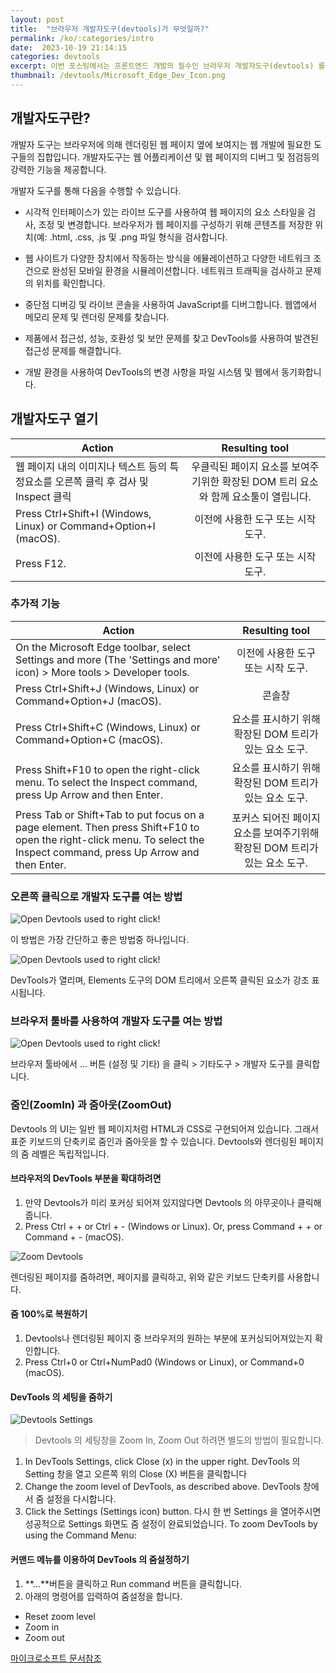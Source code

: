 ```yaml
---
layout: post
title:  "브라우저 개발자도구(devtools)가 무엇일까?"
permalink: /ko/:categories/intro
date:  2023-10-19 21:14:15
categories: devtools
excerpt: 이번 포스팅에서는 프론트엔드 개발의 필수인 브라우저 개발자도구(devtools) 를 소개하고 개발자도구(devtools)를 여는 방법에 대해 간단하게 소개합니다.
thumbnail: /devtools/Microsoft_Edge_Dev_Icon.png
---
```



## 개발자도구란?

개발자 도구는 브라우저에 의해 렌더링된 웹 페이지 옆에 보여지는 웹 개발에 필요한 도구들의 집합입니다.
개발자도구는 웹 어플리케이션 및 웹 페이지의 디버그 및 점검등의 강력한 기능을 제공합니다.

개발자 도구를 통해 다음을 수행할 수 있습니다.

* 시각적 인터페이스가 있는 라이브 도구를 사용하여 웹 페이지의 요소 스타일을 검사, 조정 및 변경합니다. 브라우저가 웹 페이지를 구성하기 위해 콘텐츠를 저장한 위치(예: .html, .css, .js 및 .png 파일 형식을 검사합니다.

* 웹 사이트가 다양한 장치에서 작동하는 방식을 에뮬레이션하고 다양한 네트워크 조건으로 완성된 모바일 환경을 시뮬레이션합니다. 네트워크 트래픽을 검사하고 문제의 위치를 확인합니다.

* 중단점 디버깅 및 라이브 콘솔을 사용하여 JavaScript를 디버그합니다. 웹앱에서 메모리 문제 및 렌더링 문제를 찾습니다.

* 제품에서 접근성, 성능, 호환성 및 보안 문제를 찾고 DevTools를 사용하여 발견된 접근성 문제를 해결합니다.

* 개발 환경을 사용하여 DevTools의 변경 사항을 파일 시스템 및 웹에서 동기화합니다.


## 개발자도구 열기

| Action   |      	Resulting tool      |
|----------|:-------------:|
| 웹 페이지 내의 이미지나 텍스트 등의 특정요소를 오른쪽 클릭 후 검사 및 Inspect 클릭 |  우클릭된 페이지 요소를 보여주기위한 확장된 DOM 트리 요소와 함께 요소툴이 열립니다. |
| Press Ctrl+Shift+I (Windows, Linux) or Command+Option+I (macOS). |    이전에 사용한 도구 또는 시작 도구.   |
| Press F12. | 	이전에 사용한 도구 또는 시작 도구. |


### 추가적 기능


| Action   |      	Resulting tool      |
|----------|:-------------:|
| On the Microsoft Edge toolbar, select Settings and more (The 'Settings and more' icon) > More tools > Developer tools. |  이전에 사용한 도구 또는 시작 도구. |
| Press Ctrl+Shift+J (Windows, Linux) or Command+Option+J (macOS). |    콘솔창   |
| Press Ctrl+Shift+C (Windows, Linux) or Command+Option+C (macOS). | 	<body> 요소를 표시하기 위해 확장된 DOM 트리가 있는 요소 도구. |
| Press Shift+F10 to open the right-click menu. To select the Inspect command, press Up Arrow and then Enter. | <html> 요소를 표시하기 위해 확장된 DOM 트리가 있는 요소 도구. |
| Press Tab or Shift+Tab to put focus on a page element. Then press Shift+F10 to open the right-click menu. To select the Inspect command, press Up Arrow and then Enter. | 포커스 되어진 페이지 요소를 보여주기위해 확장된 DOM 트리가 있는 요소 도구. |

<div class="divide-line"></div>

### 오른쪽 클릭으로 개발자 도구를 여는 방법


![Open Devtools used to right click!](/assets/img/devtools/open_devtools_rightclick1.png)

이 방법은 가장 간단하고 좋은 방법중 하나입니다.

![Open Devtools used to right click!](/assets/img/devtools/open_devtools_rightclick2.png)

DevTools가 열리며, Elements 도구의 DOM 트리에서 오른쪽 클릭된 요소가 강조 표시됩니다.

<div class="divide-line"></div>

### 브라우저 툴바를 사용하여 개발자 도구를 여는 방법

![Open Devtools used to right click!](/assets/img/devtools/open_devtools_browsertoolbar1.png)

브라우저 툴바에서 ... 버튼 (설정 및 기타) 을 클릭 > 기타도구 > 개발자 도구를 클릭합니다.

<div class="divide-line"></div>

### 줌인(ZoomIn) 과 줌아웃(ZoomOut)

Devtools 의 UI는 일반 웹 페이지처럼 HTML과 CSS로 구현되어져 있습니다. 그래서 표준 키보드의 단축키로 줌인과 줌아웃을 할 수 있습니다. Devtools와 렌더링된 페이지의 줌 레벨은 독립적입니다.


#### 브라우저의 DevTools 부분을 확대하려면

1. 만약 Devtools가 미리 포커싱 되어져 있지않다면 Devtools 의 아무곳이나 클릭해줍니다.
2. Press Ctrl + + or Ctrl + - (Windows or Linux). Or, press Command + + or Command + - (macOS). 

![Zoom Devtools](/assets/img/devtools/zoom-devtools1.png)


렌더링된 페이지를 줌하려면, 페이지를 클릭하고, 위와 같은 키보드 단축키를 사용합니다.

<div class="divide-line"></div>

#### 줌 100%로 복원하기

1. Devtools나 렌더링된 페이지 중 브라우저의 원하는 부분에 포커싱되어져있는지 확인합니다.
2. Press Ctrl+0 or Ctrl+NumPad0 (Windows or Linux), or Command+0 (macOS).



<div class="divide-line"></div>

#### DevTools 의 세팅을 줌하기

![Devtools Settings](/assets/img/devtools/devtools_setting.jpg)


> Devtools 의 세팅창을 Zoom In, Zoom Out 하려면 별도의 방법이 필요합니다.

1. In DevTools Settings, click Close (x) in the upper right. DevTools 의 Setting 창을 열고 오른쪽 위의 Close (X) 버튼을 클릭합니다
2. Change the zoom level of DevTools, as described above. DevTools 창에서 줌 설정을 다시합니다.
3. Click the Settings (Settings icon) button. 다시 한 번 Settings 을 열어주시면 성공적으로 Settings 화면도 줌 설정이 완료되었습니다.
To zoom DevTools by using the Command Menu:



<div class="divide-line"></div>


#### 커맨드 메뉴를 이용하여 DevTools 의 줌설정하기

1. **...**버튼을 클릭하고 Run command 버튼을 클릭합니다.
2. 아래의 명령어를 입력하여 줌설정을 합니다.
  * Reset zoom level
  * Zoom in
  * Zoom out


[마이크로소프트 문서참조](https://learn.microsoft.com/en-us/microsoft-edge/devtools-guide-chromium/overview)